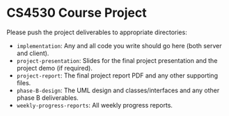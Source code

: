 
# CS4530 Course Project

Please push the project deliverables to appropriate directories:
 - `implementation`: Any and all code you write should go here (both server and client).
 - `project-presentation`: Slides for the final project presentation and the project demo (if required).
 - `project-report`: The final project report PDF and any other supporting files.
 - `phase-B-design`: The UML design and classes/interfaces and any other phase B deliverables.
 - `weekly-progress-reports`: All weekly progress reports.


